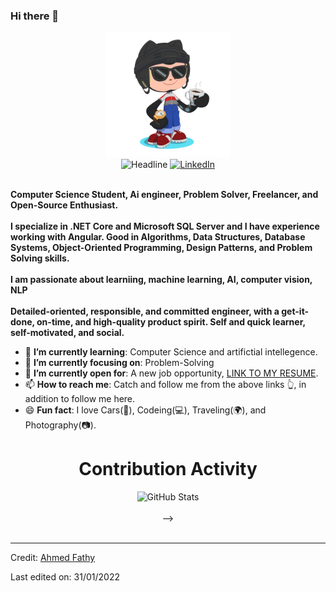 ### Hi there 👋


   <div>
    <div align=center>
        <img src="https://raw.githubusercontent.com/AhmedFathyDev/AhmedFathyDev/main/GitHub.png" alt="GitHub Octocat Drinking a Cup of Coffee" height="200">
    </div>
    <div align=center>
        <img src="https://readme-typing-svg.herokuapp.com?color=%236FDA44&size=32&center=true&vCenter=true&width=600&height=50&lines=Hi+there+I'm+ khaled +%F0%9F%91%8B;Computer+Science+Student;Problem+Solver;Freelancer;Open-Source+Enthusiast" alt="Headline" />
<!--     </div>
    <div align=center> -->
        <a href="https://www.linkedin.com/in/khaled-alsayed-904126253/"><img src="https://img.shields.io/badge/Linkedin-0077b5?style=flat&logo=linkedin" alt="LinkedIn" /></a>
<!--         <a href="https://www.upwork.com/freelancers/~0121ca7f3563e57c0b"><img src="https://img.shields.io/badge/Upwork-494949?style=flat&logo=upwork" alt="UpWork" /></a>
        <a href="https://stackoverflow.com/users/11837259/ahmed-fathy"><img src="https://img.shields.io/badge/Stack Overflow-f48024?style=flat&logo=stackoverflow&logoColor=white" alt="Stack Overflow" /></a>
        <a href="https://www.quora.com/profile/Ahmed-Fathy-616"><img src="https://img.shields.io/badge/Quora-B92B27?style=flat&logo=quora" alt="Quora" /></a>
        <a href="https://t.me/ahmedfathydev"><img src="https://img.shields.io/badge/Telegram-0088cc?style=flat&logo=telegram" alt="Telegram" /></a> -->
    </div>
    <div align=left>
        <br>
        <p>
            <strong>
                Computer Science Student, Ai engineer, Problem Solver, Freelancer, and Open-Source Enthusiast.<br><br>
                I specialize in .NET Core and Microsoft SQL Server and I have experience working with Angular. Good in Algorithms, Data Structures, Database Systems, Object-Oriented Programming, Design Patterns, and Problem Solving skills.<br><br>
                I am passionate about learniing, machine learning, AI, computer vision, NLP<br><br>
                Detailed-oriented, responsible, and committed engineer, with a get-it-done, on-time, and high-quality product spirit. Self and quick learner, self-motivated, and social.
            </strong>
        </p>
        <ul>
            <li>🌱 <b>I’m currently learning</b>: Computer Science and artifictial intellegence.</li>
            <li>🎯 <b>I’m currently focusing on</b>: Problem-Solving</a></li>
            <li>🤔 <b>I’m currently open for</b>: A new job opportunity, <a href="https://drive.google.com/file/d/15KEsuk5hO2KBxNmyHBdzK-vrvmI9ObvR/view?usp=drivesdk">LINK TO MY RESUME</a>.</li>
<!--             <li>💬 <b>Ask me about anything</b>: <a href="https://github.com/ahmedfathydev/ahmedfathydev/issues">Here</a>.</li> -->
            <li>📫 <b>How to reach me</b>: Catch and follow me from the above links 👆, in addition to follow me here.</li>
            <li>😄 <b>Fun fact</b>: I love Cars(🚗), Codeing(💻), Traveling(🌍), and Photography(📷).</li>
<!--             <li>👨‍💻 <b>Hire me for Full Stack Development jobs</b>: <a href="https://www.upwork.com/freelancers/~0121ca7f3563e57c0b?s=1110580755107926016">Link to my UpWork Full Stack Development Specialization</a>.</li>
            <li>👨‍💻 <b>Hire me for Back-End Development jobs</b>: <a href="https://www.upwork.com/freelancers/~0121ca7f3563e57c0b?s=1110580748673863680">Link to my UpWork Back-End Development Specialization</a>.</li> -->
        </ul>
    </div>
    <div align=center>
        <h1>Contribution Activity</h1>
        <img src="https://github-readme-stats.vercel.app/api?username=khaledalsayeddev&title_color=6FDA44&text_color=FFFFFF&show_icons=true&icon_color=6FDA44&include_all_commits=true&count_private=true&theme=dark" alt="GitHub Stats" height="200" />
        <br>
        <!--
<!--         <img src="https://github-readme-stats.vercel.app/api/top-langs?username=ahmedfathydev&layout=compact&title_color=6FDA44&text_color=FFFFFF&theme=dark" alt="GitHub Most Used Languages" height="200" /> -->
        <br>
        -->
<!--         <img src="https://github-readme-streak-stats.herokuapp.com/?user=khaledalsayedDev&theme=dark&date_format=j%20M%5B%20Y%5D&currStreakLabel=6FDA44&fire=6FDA44&ring=6FDA44" alt="GitHub Streak Stats" height="200" /> -->
        <br>
        <br>
    </div>
    <div align=center>
<!--         <img src="https://raw.githubusercontent.com/AhmedFathyDev/AhmedFathyDev/main/GitHub.gif" alt="GitHub Octocat Logo" height="100">
        <p>Loading</p> -->
    </div>
</div>

------

Credit: [Ahmed Fathy](https://github.com/AhmedFathyDev)

Last edited on: 31/01/2022

